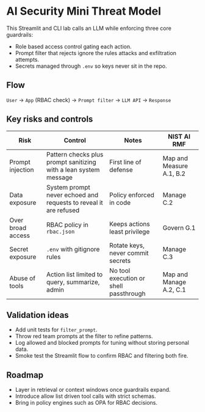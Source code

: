 # AI Security Mini Threat Model

This Streamlit and CLI lab calls an LLM while enforcing three core guardrails:
* Role based access control gating each action.
* Prompt filter that rejects ignore the rules attacks and exfiltration attempts.
* Secrets managed through `.env` so keys never sit in the repo.

## Flow
`User` → `App` (RBAC check) → `Prompt filter` → `LLM API` → `Response`

## Key risks and controls
| Risk | Control | Notes | NIST AI RMF |
| --- | --- | --- | --- |
| Prompt injection | Pattern checks plus prompt sanitizing with a lean system message | First line of defense | Map and Measure A.1, B.2 |
| Data exposure | System prompt never echoed and requests to reveal it are refused | Policy enforced in code | Manage C.2 |
| Over broad access | RBAC policy in `rbac.json` | Keeps actions least privilege | Govern G.1 |
| Secret exposure | `.env` with gitignore rules | Rotate keys, never commit secrets | Manage C.3 |
| Abuse of tools | Action list limited to query, summarize, admin | No tool execution or shell passthrough | Map and Manage A.2, C.1 |

## Validation ideas
* Add unit tests for `filter_prompt`.
* Throw red team prompts at the filter to refine patterns.
* Log allowed and blocked prompts for tuning without storing personal data.
* Smoke test the Streamlit flow to confirm RBAC and filtering both fire.

## Roadmap
* Layer in retrieval or context windows once guardrails expand.
* Introduce allow list driven tool calls with strict schemas.
* Bring in policy engines such as OPA for RBAC decisions.
